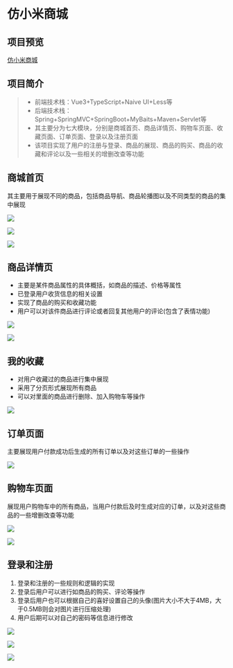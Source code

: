 # 仿小米商城

## 项目预览
[仿小米商城](http://49.232.164.71/)

## 项目简介
> * 前端技术栈：Vue3+TypeScript+Naive UI+Less等
> * 后端技术栈：Spring+SpringMVC+SpringBoot+MyBaits+Maven+Servlet等
> * 其主要分为七大模块，分别是商城首页、商品详情页、购物车页面、收藏页面、订单页面、登录以及注册页面
> * 该项目实现了用户的注册与登录、商品的展现、商品的购买、商品的收藏和评论以及一些相关的增删改查等功能

## 商城首页
其主要用于展现不同的商品，包括商品导航、商品轮播图以及不同类型的商品的集中展现

![](https://gitee.com/purple-orange-rain/images/raw/master/1.png)

![](https://gitee.com/purple-orange-rain/images/raw/master/2.jpg)

![](https://gitee.com/purple-orange-rain/images/raw/master/3.jpg)

## 商品详情页

* 主要是某件商品属性的具体概括，如商品的描述、价格等属性
* 已登录用户收货信息的相关设置
* 实现了商品的购买和收藏功能
* 用户可以对该件商品进行评论或者回复其他用户的评论(包含了表情功能)

![](https://gitee.com/purple-orange-rain/images/raw/master/4.png)

![](https://gitee.com/purple-orange-rain/images/raw/master/5.png)

## 我的收藏

* 对用户收藏过的商品进行集中展现
* 采用了分页形式展现所有商品
* 可以对里面的商品进行删除、加入购物车等操作

![](https://gitee.com/purple-orange-rain/images/raw/master/11.png)

## 订单页面
主要展现用户付款成功后生成的所有订单以及对这些订单的一些操作

![](https://gitee.com/purple-orange-rain/images/raw/master/12.png)

## 购物车页面

展现用户购物车中的所有商品，当用户付款后及时生成对应的订单，以及对这些商品的一些增删改查等功能

![](https://gitee.com/purple-orange-rain/images/raw/master/6.jpg)

![](https://gitee.com/purple-orange-rain/images/raw/master/7.png)

## 登录和注册
1. 登录和注册的一些规则和逻辑的实现
2. 登录后用户可以进行如商品的购买、评论等操作
3. 登录后用户也可以根据自己的喜好设置自己的头像(图片大小不大于4MB，大于0.5MB则会对图片进行压缩处理)
4. 用户后期可以对自己的密码等信息进行修改

![](https://gitee.com/purple-orange-rain/images/raw/master/8.jpg)

![](https://gitee.com/purple-orange-rain/images/raw/master/9.jpg)

![](https://gitee.com/purple-orange-rain/images/raw/master/10.png)